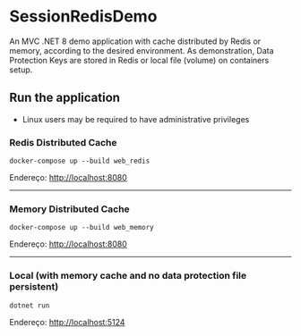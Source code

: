 # SessionRedisDemo
An MVC .NET 8 demo application with cache distributed by Redis or memory, according to the desired environment. As demonstration, Data Protection Keys are stored in Redis or local file (volume) on containers setup.

## Run the application

- Linux users may be required to have administrative privileges

### Redis Distributed Cache
```
docker-compose up --build web_redis
```
Endereço:
[http://localhost:8080](http://localhost:8080/)

---

### Memory Distributed Cache
```
docker-compose up --build web_memory
```
Endereço:
[http://localhost:8080](http://localhost:8080/)

---

### Local (with memory cache and no data protection file persistent)
```
dotnet run
```
Endereço:
[http://localhost:5124](http://localhost:5124/)
